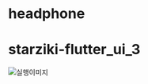 # headphone
# starziki-flutter_ui_3

![실행이미지](ttps://github.com/starziki/starziki-flutter_ui_3/blob/master/%EC%8A%A4%ED%81%AC%EB%A6%B0%EC%83%B7,%202019-07-31%2021-22-05.png?raw=true)